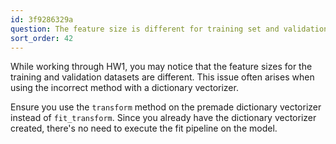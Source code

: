 ```yaml
---
id: 3f9286329a
question: The feature size is different for training set and validation set
sort_order: 42
---
```


While working through HW1, you may notice that the feature sizes for the training and validation datasets are different. This issue often arises when using the incorrect method with a dictionary vectorizer.

Ensure you use the `transform` method on the premade dictionary vectorizer instead of `fit_transform`. Since you already have the dictionary vectorizer created, there's no need to execute the fit pipeline on the model.